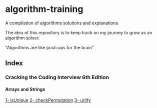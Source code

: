 # algorithm-training
A compilation of algorithms solutions and explanations

The idea of this repository is to keep track on my journey to grow as an algorithm solver.

"Algorithms are like push ups for the brain"

## Index

### Cracking the Coding Interview 6th Edition

#### Arrays and Strings
[1- isUnique](https://github.com/keff6/algorithm-training/blob/master/CrackingTheCodingInterview/ArraysAndStrings/1-isUnique.md#isunique)
[2- checkPermutation](https://github.com/keff6/algorithm-training/blob/master/CrackingTheCodingInterview/ArraysAndStrings/2-checkPermutation.md#checkpermutation)
[3- urlify](https://github.com/keff6/algorithm-training/blob/master/CrackingTheCodingInterview/ArraysAndStrings/3-urlfy.md#urlify)